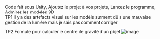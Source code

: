 Code fait sous Unity,
Ajoutez le projet à vos projets,
Lancez le programme,
Admirez les modèles 3D
<br>
TP1
Il y a des artefacts visuel sur les modèls surment dû à une mauvaise gestion de la lumière mais je sais pas comment corriger

TP2
Formule pour calculer le centre de gravité d'un pbjet
![image](https://github.com/user-attachments/assets/cc08d0d3-51de-40a3-9985-5a43eaa5b8d0)

